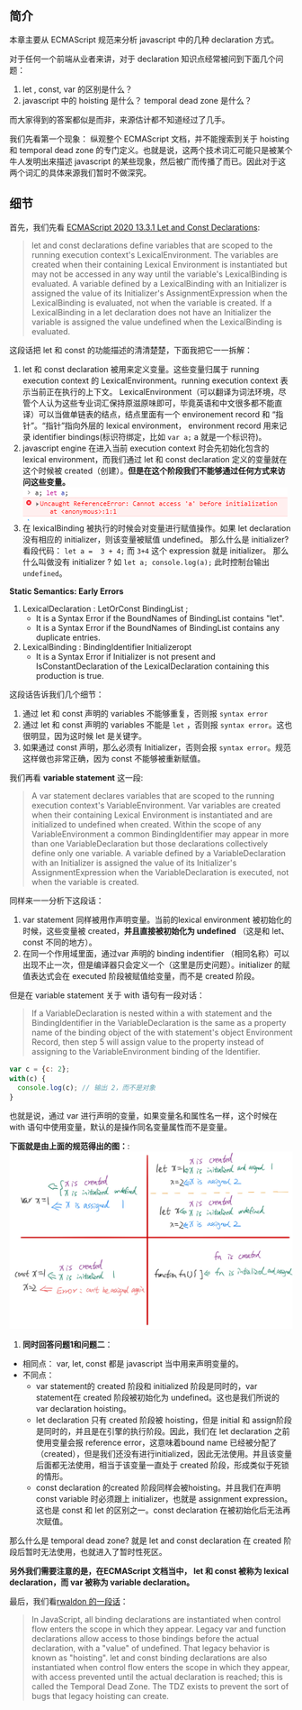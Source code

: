  
 
 
## 简介
本章主要从 ECMAScript 规范来分析 javascript 中的几种 declaration 方式。

对于任何一个前端从业者来讲，对于 declaration 知识点经常被问到下面几个问题：
1. let , const, var 的区别是什么？
2. javascript 中的 hoisting 是什么？ temporal dead zone 是什么？

而大家得到的答案都似是而非，来源估计都不知道经过了几手。

我们先看第一个现象：
纵观整个 ECMAScript 文档，并不能搜索到关于 hoisting 和 temporal dead zone 的专门定义。也就是说，这两个技术词汇可能只是被某个牛人发明出来描述 javascript 的某些现象，然后被广而传播了而已。因此对于这两个词汇的具体来源我们暂时不做深究。

## 细节
首先，我们先看 [ECMAScript 2020 13.3.1 Let and Const Declarations](https://tc39.es/ecma262/#sec-declarations-and-the-variable-statement):

> let and const declarations define variables that are scoped to the running execution context's LexicalEnvironment. The variables are created when their containing Lexical Environment is instantiated but may not be accessed in any way until the variable's LexicalBinding is evaluated. A variable defined by a LexicalBinding with an Initializer is assigned the value of its Initializer's AssignmentExpression when the LexicalBinding is evaluated, not when the variable is created. If a LexicalBinding in a let declaration does not have an Initializer the variable is assigned the value undefined when the LexicalBinding is evaluated.

这段话把 let 和 const 的功能描述的清清楚楚，下面我把它一一拆解：
1. let 和 const declaration 被用来定义变量。这些变量归属于 running execution context 的 LexicalEnvironment。running execution context 表示当前正在执行的上下文。 LexicalEnvironment（可以翻译为词法环境，尽管个人认为这些专业词汇保持原滋原味即可，毕竟英语和中文很多都不能直译）可以当做单链表的结点，结点里面有一个 environement record 和 “指针”。“指针”指向外层的 lexical environment， environment record 用来记录 identifier bindings(标识符绑定，比如 `var a;` a 就是一个标识符)。
2. javascript engine 在进入当前 execution context 时会先初始化包含的 lexical environment，而我们通过 let 和 const declaration 定义的变量就在这个时候被 created（创建）。**但是在这个阶段我们不能够通过任何方式来访问这些变量。**
![](../images/20200223-javascript-declaration-1.png)
1. 在 lexicalBinding 被执行的时候会对变量进行赋值操作。如果 let declaration 没有相应的 initializer，则该变量被赋值 undefined。
那么什么是 initializer? 看段代码：
`let a =  3 + 4;` 而 `3+4` 这个 expression 就是 initializer。
那么什么叫做没有 initializer ? 如
`let a; console.log(a);` 此时控制台输出 `undefined`。


**Static Semantics: Early Errors**
1. LexicalDeclaration : LetOrConst BindingList ;
    - It is a Syntax Error if the BoundNames of BindingList contains "let".
    - It is a Syntax Error if the BoundNames of BindingList contains any duplicate entries.
2. LexicalBinding : BindingIdentifier Initializeropt
    - It is a Syntax Error if Initializer is not present and IsConstantDeclaration of the LexicalDeclaration containing this production is true.

这段话告诉我们几个细节：
1. 通过 let 和 const 声明的 variables 不能够重复，否则报 `syntax error`
2. 通过 let 和 const 声明的 variables 不能是 `let` ，否则报 `syntax error`。这也很明显，因为这时候 let 是关键字。
3. 如果通过 const 声明，那么必须有 Initializer，否则会报 `syntax error`。规范这样做也非常正确，因为 const 不能够被重新赋值。

我们再看 **variable statement** 这一段:
> A var statement declares variables that are scoped to the running execution context's VariableEnvironment. Var variables are created when their containing Lexical Environment is instantiated and are initialized to undefined when created. Within the scope of any VariableEnvironment a common BindingIdentifier may appear in more than one VariableDeclaration but those declarations collectively define only one variable. A variable defined by a VariableDeclaration with an Initializer is assigned the value of its Initializer's AssignmentExpression when the VariableDeclaration is executed, not when the variable is created.

同样来一一分析下这段话：
1. var statement 同样被用作声明变量。当前的lexical environment 被初始化的时候，这些变量被 created，**并且直接被初始化为 undefined** （这是和 let、const 不同的地方）。
2. 在同一个作用域里面，通过var 声明的 binding indentifier （相同名称）可以出现不止一次，但是编译器只会定义一个（这里是历史问题）。initializer 的赋值表达式会在 executed 阶段被赋值给变量，而不是 created 阶段。

但是在 variable statement 关于 with 语句有一段对话：
>If a VariableDeclaration is nested within a with statement and the BindingIdentifier in the VariableDeclaration is the same as a property name of the binding object of the with statement's object Environment Record, then step 5 will assign value to the property instead of assigning to the VariableEnvironment binding of the Identifier.
```javascript
var c = {c: 2}; 
with(c) {
  console.log(c); // 输出 2，而不是对象
}
```
也就是说，通过 var 进行声明的变量，如果变量名和属性名一样，这个时候在 with 语句中使用变量，默认的是操作同名变量属性而不是变量。


**下面就是由上面的规范得出的图：**:
![](../images/200224-javascript-declaration.jpg)


1. **同时回答问题1和问题二**：
- 相同点： var, let, const 都是 javascript 当中用来声明变量的。
- 不同点：
    - var statement的 created 阶段和 initialized 阶段是同时的，var statement在 created 阶段被初始化为 undefined。这也是我们所说的 var declaration hoisting。
    - let declaration 只有 created 阶段被 hoisting，但是 initial 和 assign阶段是同时的，并且是在引擎的执行阶段。因此，我们在 let declaration 之前使用变量会报 reference error，这意味着bound name 已经被分配了（created），但是我们还没有进行initialized，因此无法使用。并且该变量后面都无法使用，相当于该变量一直处于 created 阶段，形成类似于死锁的情形。
    - const declaration 的created 阶段同样会被hoisting。并且我们在声明 const variable 时必须跟上 initializer，也就是 assignment expression。这也是 const 和 let 的区别之一。const declaration 在被初始化后无法再次赋值。

那么什么是 temporal dead zone?
就是 let and const declaration 在 created 阶段后暂时无法使用，也就进入了暂时性死区。

**另外我们需要注意的是，在ECMAScript 文档当中， let 和 const 被称为 lexical declaration，而 var 被称为 variable declaration。**


最后，我们看[rwaldon 的一段话](https://gist.github.com/rwaldron/ca35924d59ddc60a6aa165e1e4a3acda)：
> In JavaScript, all binding declarations are instantiated when control flow enters the scope in which they appear. Legacy var and function declarations allow access to those bindings before the actual declaration, with a "value" of undefined. That legacy behavior is known as "hoisting". let and const binding declarations are also instantiated when control flow enters the scope in which they appear, with access prevented until the actual declaration is reached; this is called the Temporal Dead Zone. The TDZ exists to prevent the sort of bugs that legacy hoisting can create.